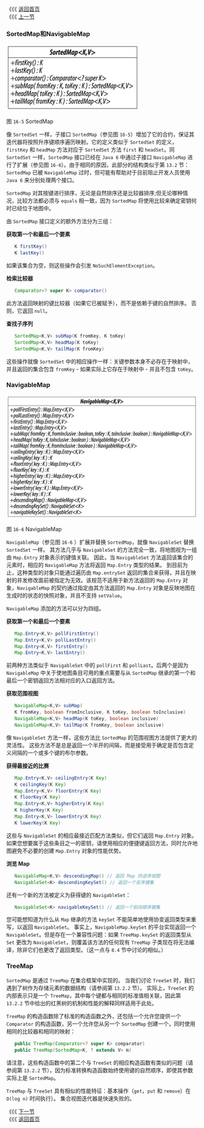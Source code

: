 《《《 [返回首页](../README.md)       <br/>
《《《 [上一节](02_Implementing_Map.md)

### SortedMap和NavigableMap

![](16_5.png)

图 `16-5` SortedMap

像 `SortedSet` 一样，子接口 `SortedMap`（参见图 `16-5`）增加了它的合约，保证其迭代器将按照升序键顺序遍历映射。它的定义类似于 `SortedSet` 的定义，`firstKey` 和 `headMap` 方法对应于 `SortedSet` 方法 `first` 和 `headSet`。同 `SortedSet` 一样，`SortedMap` 接口已经在 `Java 6` 中通过子接口 `NavigableMap` 进行了扩展（参见图 `16-6`）。由于相同的原因，此部分的结构类似于第 `13.2` 节：`SortedMap` 已被 `NavigableMap` 过时，但可能有帮助对于目前阻止开发人员使用 `Java 6` 来分别处理两个接口。

`SortedMap` 对其按键进行排序，无论是自然排序还是比较器排序;但无论哪种情况，比较方法都必须与 `equals` 相一致，因为 `SortedMap` 将使用比较来确定密钥何时已经位于地图中。

由 `SortedMap` 接口定义的额外方法分为三组：

**获取第一个和最后一个要素**

```java
   K firstKey()
   K lastKey()
```

如果该集合为空，则这些操作会引发 `NoSuchElementException`。

**检索比较器**

```java
   Comparator<? super K> comparator()
```

此方法返回映射的键比较器（如果它已被赋予），而不是依赖于键的自然排序。 否则，它返回 `null`。

**查找子序列**

```java
   SortedMap<K,V> subMap(K fromKey, K toKey)
   SortedMap<K,V> headMap(K toKey)
   SortedMap<K,V> tailMap(K fromKey)
```

这些操作就像 `SortedSet` 中的相应操作一样：关键参数本身不必存在于映射中，并且返回的集合包含 `fromKey` - 如果实际上它存在于映射中 - 并且不包含 `toKey`。

### NavigableMap

![](16_6.png)

图 `16-6` NavigableMap

`NavigableMap`（参见图 `16-6` ）扩展并替换 `SortedMap`，就像 `NavigableSet` 替换 `SortedSet` 一样。 其方法几乎与 `NavigableSet` 的方法完全一致，将地图视为一组由 `Map.Entry` 对象表示的键值关联。 因此，当 `NavigableSet` 方法返回该集合的元素时，相应的 `NavigableMap` 方法将返回 `Map.Entry` 类型的结果。 到目前为止，这种类型的对象只能通过遍历由 `Map.entrySet` 返回的集合来获得，并且在映射的并发修改面前被指定为无效。该规范不适用于新方法返回的 `Map.Entry` 对象，`NavigableMap` 的契约通过指定由其方法返回的 `Map.Entry` 对象是反映地图在生成时的状态的快照对象，并且不支持 `setValue`。

`NavigableMap` 添加的方法可以分为四组。

**获取第一个和最后一个要素**

```java
   Map.Entry<K,V> pollFirstEntry()
   Map.Entry<K,V> pollLastEntry()
   Map.Entry<K,V> firstEntry()
   Map.Entry<K,V> lastEntry()
```

前两种方法类似于 `NavigableSet` 中的 `pollFirst` 和 `pollLast`。后两个是因为 `NavigableMap` 中关于使地图条目可用的重点需要与从 `SortedMap` 继承的第一个和最后一个密钥返回方法相对应的入口返回方法。

**获取范围视图**

```java
   NavigableMap<K,V> subMap(
   K fromKey, boolean fromInclusive, K toKey, boolean toInclusive)
   NavigableMap<K,V> headMap(K toKey, boolean inclusive)
   NavigableMap<K,V> tailMap(K fromKey, boolean inclusive)
```

像 `NavigableSet` 方法一样，这些方法比 `SortedMap` 的范围视图方法提供了更大的灵活性。 这些方法不是总是返回一个半开的间隔，而是接受用于确定是否包含定义间隔的一个或多个键的布尔参数。

**获得最接近的比赛**

```java
   Map.Entry<K,V> ceilingEntry(K Key)
   K ceilingKey(K Key)
   Map.Entry<K,V> floorEntry(K Key)
   K floorKey(K Key)
   Map.Entry<K,V> higherEntry(K Key)
   K higherKey(K Key)
   Map.Entry<K,V> lowerEntry(K Key)
   K lowerKey(K Key)
```

这些与 `NavigableSet` 的相应最接近匹配方法类似，但它们返回 `Map.Entry` 对象。 如果您想要属于这些条目之一的密钥，请使用相应的便捷键返回方法，同时允许地图避免不必要的创建 `Map.Entry` 对象的性能优势。

**浏览 Map**

```java
   NavigableMap<K,V> descendingMap() // 返回 Map 的逆序视图
   NavigableSet<K> descendingKeySet() // 返回一个反序键集
```

还有一个新的方法被定义为获得键的 `NavigableSet`：

```java
   NavigableSet<K> navigableKeySet() // 返回一个前向顺序键集
```

您可能想知道为什么从 `Map` 继承的方法 `keySet` 不能简单地使用协变返回类型来重写，以返回 `NavigableSet`。 事实上，`NavigableMap.keySet` 的平台实现返回一个 `NavigableSet`。但是存在一个兼容性问题：如果 `TreeMap.keySet` 的返回类型从 `Set` 更改为 `NavigableSet`，则覆盖该方法的任何现有 `TreeMap` 子类现在将无法编译，除非它们也更改了返回类型。（这一点与 `8.4` 节中讨论的相似。）

### TreeMap

`SortedMap` 是通过 `TreeMap` 在集合框架中实现的。 当我们讨论 `TreeSet` 时，我们遇到了树作为存储元素的数据结构（请参阅第 `13.2.2` 节）。 实际上，`TreeSet` 的内部表示只是一个 `TreeMap`，其中每个键都与相同的标准值相关联，因此第 `13.2.2` 节中给出的红黑树的机制和性能的解释同样适用于此处。

`TreeMap` 的构造函数除了标准的构造函数之外，还包括一个允许您提供一个 `Comparator` 的构造函数，另一个允许您从另一个 `SortedMap` 创建一个，同时使用相同的比较器和相同的映射：

```java
   public TreeMap(Comparator<? super K> comparator)
   public TreeMap(SortedMap<K, ? extends V> m)
```

请注意，这些构造函数中的第二个与 `TreeSet` 的相应构造函数有类似的问题（请参阅第 `13.2.2` 节），因为标准转换构造函数始终使用键的自然顺序，即使其参数实际上是 `SortedMap`。

`TreeMap` 与 `TreeSet` 具有相似的性能特征：基本操作（`get`，`put` 和 `remove`）在 `O(log n)` 时间执行）。 集合视图迭代器是快速失败的。

《《《 [下一节](04_ConcurrentMap.md)      <br/>
《《《 [返回首页](../README.md)
